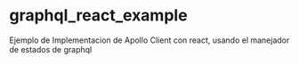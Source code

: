 # graphql_react_example
Ejemplo de Implementacion de Apollo Client con react, usando el manejador de estados de graphql
